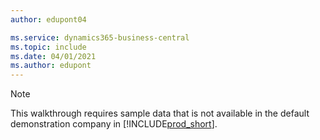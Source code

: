 ```yaml
---
author: edupont04

ms.service: dynamics365-business-central
ms.topic: include
ms.date: 04/01/2021
ms.author: edupont
---
```

> [!NOTE]
> This walkthrough requires sample data that is not available in the default demonstration company in [!INCLUDE[prod_short](prod_short.md)]. <!--For more information, see [To create a company with complete sample data in a sandbox](../admin-sandbox-environments.md#to-create-a-company-with-complete-sample-data-in-a-sandbox).  
 -->
